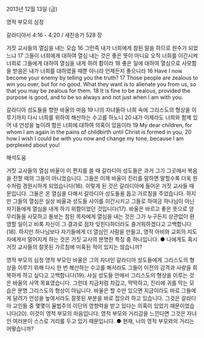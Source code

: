 2013년 12월 13일 (금)

영적 부모의 심정



갈라디아서 4:16 - 4:20 / 새찬송가 528 장


거짓 교사들의 열심을 내는 모습
16 그런즉 내가 너희에게 참된 말을 하므로 원수가 되었느냐 17 그들이 너희에게 대하여 열심 내는 것은 좋은 뜻이 아니요 오직 너희를 이간시켜 너희로 그들에게 대하여 열심을 내게 하려 함이라 18 좋은 일에 대하여 열심으로 사모함을 받음은 내가 너희를 대하였을 때뿐 아니라 언제든지 좋으니라
16 Have I now become your enemy by telling you the truth? 17 Those people are zealous to win you over, but for no good. What they want is to alienate you from us, so that you may be zealous for them. 18 It is fine to be zealous, provided the purpose is good, and to be so always and not just when I am with you.

갈라디아 성도들을 향한 바울의 마음
19 나의 자녀들아 너희 속에 그리스도의 형상을 이루기까지 다시 너희를 위하여 해산하는 수고를 하노니 20 내가 이제라도 너희와 함께 있어 내 언성을 높이려 함은 너희에 대하여 의혹이 있음이라
19 My dear children, for whom I am again in the pains of childbirth until Christ is formed in you, 20 how I wish I could be with you now and change my tone, because I am perplexed about you!

해석도움





거짓 교사들의 열심
바울이 이 편지를 쓸 때 갈라디아 성도들은 과거 그가 그곳에서 복음을 전할 때의 그들이 아니었습니다. 그들은 이제 바울이 진리를 말하면 말할수록 더욱 원수처럼 경원시하게 되었습니다(16). 이렇게 된 것은 갈라디아에 들어온 거짓 교사들 때문입니다. 그들은 온 열심을 다해서 갈라디아 성도들을 돕고 가르침을 주었습니다. 하지만 그들의 열심은 실상 바울과 성도들 사이를 이간시키고 그들로 하여금 하나님이 아닌 자기들에게 열심을 내게 하기 위함이었던 것입니다(17). 바울은 바르고 좋은 뜻으로 양 무리들을 사모하고 돌보는 참된 목자에게 열심을 내는 것은 그가 누구든지 상관없이 환영할 일이고 비록 자신이 그 결과로 점차 잊힌다하더라도 즐거워하겠다고 고백합니다(18). 하지만 하나님보다 자기들에게 더 열심인 사람을 만들고, 영적 아비와 교회의 지도자에게서 멀어지게 하는 것은 거짓 교사의 분명한 특징 중 하나입니다.
● 나에게도 혹시 거짓 교사들의 잘못된 가르침에 미혹된 적이 있지는 않습니까?

영적 부모의 심정
영적 부모인 바울은 그의 자녀인 갈라디아 성도들에게 그리스도의 형상을 이루기 위해 다시 한 번 해산하는 수고를 해서라도 그들이 이전의 감격과 사랑을 회복하게 하고 싶다고 고백합니다(19). 사실 성도들 안에서 그리스도의 형상을 이루는 것은 바울의 사역 목표였습니다. 그런데 지금처럼 차갑고, 딱딱하고, 진리에 귀를 막는 모습은 분명 그리스도의 형상이 아닙니다. 바울은 할 수만 있으면 지금이라도 바로 그들에게 달려가 언성을 높여서라도 잘못된 부분을 바로 잡으려 하고 있습니다. 그것은 갈라디아 교인들 중 몇몇이 율법주의 이단의 영향력을 받고 있다는 의혹이 있었기 때문이었습니다(20). 이것이 영적 부모의 마음입니다. 영적 부모와 거리감을 느낀다면 그것은 자녀인 여러분이 스스로 거리를 두고 있기 때문입니다.
● 현재, 나의 영적 부모와의 거리는 어떻습니까?